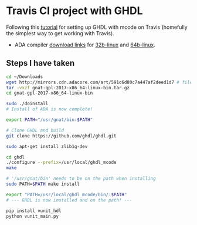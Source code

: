 # Travis CI project with GHDL
Following this [tutorial](https://theintobooks.wordpress.com/2018/01/23/building-ghdl-from-source-for-ubuntu-16-04-mcode-version/) for setting up GHDL with mcode on Travis (homefully the simplest way to get working with Travis).

* ADA compiler [download links](https://www.adacore.com/download/more) for [32b-linux](http://mirrors.cdn.adacore.com/art/564b3e9dc8e196b040fbe248) and [64b-linux](http://mirrors.cdn.adacore.com/art/591c6d80c7a447af2deed1d7).

## Steps I have taken
```bash
cd ~/Downloads
wget http://mirrors.cdn.adacore.com/art/591c6d80c7a447af2deed1d7 # filename: 'gnat-gpl-2017-x86_64-linux-bin.tar.gz'
tar -vxzf gnat-gpl-2017-x86_64-linux-bin.tar.gz
cd gnat-gpl-2017-x86_64-linux-bin

sudo ./doinstall
# Install of ADA is now complete!

export PATH="/usr/gnat/bin:$PATH"

# Clone GHDL and build
git clone https://github.com/ghdl/ghdl.git

sudo apt-get install zlib1g-dev

cd ghdl
./configure --prefix=/usr/local/ghdl_mcode
make

# '/usr/gnat/bin' needs to be on the path when installing
sudo PATH=$PATH make install

export "PATH=/usr/local/ghdl_mcode/bin/:$PATH"
# --- GHDL is now installed and on the path! ---

pip install vunit_hdl
python vunit_main.py
```
